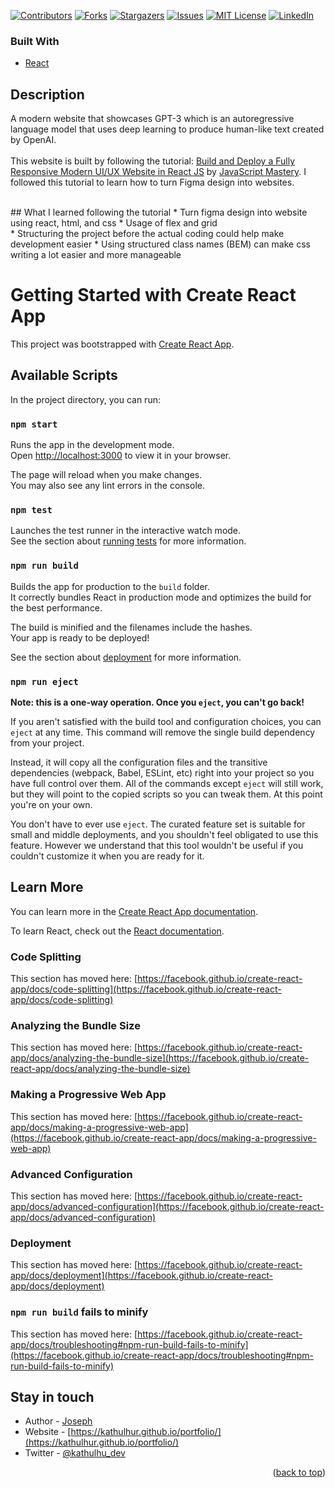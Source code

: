 <div id="top"></div>
<!--
*** Thanks for checking out the Best-README-Template. If you have a suggestion
*** that would make this better, please fork the repo and create a pull request
*** or simply open an issue with the tag "enhancement".
*** Don't forget to give the project a star!
*** Thanks again! Now go create something AMAZING! :D
-->



<!-- PROJECT SHIELDS -->
<!--
*** I'm using markdown "reference style" links for readability.
*** Reference links are enclosed in brackets [ ] instead of parentheses ( ).
*** See the bottom of this document for the declaration of the reference variables
*** for contributors-url, forks-url, etc. This is an optional, concise syntax you may use.
*** https://www.markdownguide.org/basic-syntax/#reference-style-links
-->
[![Contributors][contributors-shield]][contributors-url]
[![Forks][forks-shield]][forks-url]
[![Stargazers][stars-shield]][stars-url]
[![Issues][issues-shield]][issues-url]
[![MIT License][license-shield]][license-url]
[![LinkedIn][linkedin-shield]][linkedin-url]

### Built With

* [React](https://reactjs.org/)

## Description
A modern website that showcases GPT-3 which is an autoregressive language model that uses deep learning to produce human-like text created by OpenAI.
<br>
<br>
This website is built by following the tutorial: [Build and Deploy a Fully Responsive Modern UI/UX Website in React JS](https://www.youtube.com/watch?v=LMagNcngvcU) by [JavaScript Mastery](https://www.youtube.com/c/JavaScriptMastery).
I followed this tutorial to learn how to turn Figma design into websites.

<br>
## What I learned following the tutorial
* Turn figma design into website using react, html, and css
* Usage of flex and grid
<br>
* Structuring the project before the actual coding could help make development easier
* Using structured class names (BEM) can make css writing a lot easier and more manageable



# Getting Started with Create React App

This project was bootstrapped with [Create React App](https://github.com/facebook/create-react-app).

## Available Scripts

In the project directory, you can run:

### `npm start`

Runs the app in the development mode.\
Open [http://localhost:3000](http://localhost:3000) to view it in your browser.

The page will reload when you make changes.\
You may also see any lint errors in the console.

### `npm test`

Launches the test runner in the interactive watch mode.\
See the section about [running tests](https://facebook.github.io/create-react-app/docs/running-tests) for more information.

### `npm run build`

Builds the app for production to the `build` folder.\
It correctly bundles React in production mode and optimizes the build for the best performance.

The build is minified and the filenames include the hashes.\
Your app is ready to be deployed!

See the section about [deployment](https://facebook.github.io/create-react-app/docs/deployment) for more information.

### `npm run eject`

**Note: this is a one-way operation. Once you `eject`, you can't go back!**

If you aren't satisfied with the build tool and configuration choices, you can `eject` at any time. This command will remove the single build dependency from your project.

Instead, it will copy all the configuration files and the transitive dependencies (webpack, Babel, ESLint, etc) right into your project so you have full control over them. All of the commands except `eject` will still work, but they will point to the copied scripts so you can tweak them. At this point you're on your own.

You don't have to ever use `eject`. The curated feature set is suitable for small and middle deployments, and you shouldn't feel obligated to use this feature. However we understand that this tool wouldn't be useful if you couldn't customize it when you are ready for it.

## Learn More

You can learn more in the [Create React App documentation](https://facebook.github.io/create-react-app/docs/getting-started).

To learn React, check out the [React documentation](https://reactjs.org/).

### Code Splitting

This section has moved here: [https://facebook.github.io/create-react-app/docs/code-splitting](https://facebook.github.io/create-react-app/docs/code-splitting)

### Analyzing the Bundle Size

This section has moved here: [https://facebook.github.io/create-react-app/docs/analyzing-the-bundle-size](https://facebook.github.io/create-react-app/docs/analyzing-the-bundle-size)

### Making a Progressive Web App

This section has moved here: [https://facebook.github.io/create-react-app/docs/making-a-progressive-web-app](https://facebook.github.io/create-react-app/docs/making-a-progressive-web-app)

### Advanced Configuration

This section has moved here: [https://facebook.github.io/create-react-app/docs/advanced-configuration](https://facebook.github.io/create-react-app/docs/advanced-configuration)

### Deployment

This section has moved here: [https://facebook.github.io/create-react-app/docs/deployment](https://facebook.github.io/create-react-app/docs/deployment)

### `npm run build` fails to minify

This section has moved here: [https://facebook.github.io/create-react-app/docs/troubleshooting#npm-run-build-fails-to-minify](https://facebook.github.io/create-react-app/docs/troubleshooting#npm-run-build-fails-to-minify)


## Stay in touch

- Author - [Joseph](https://github.com/kathulhur)
- Website - [https://kathulhur.github.io/portfolio/](https://kathulhur.github.io/portfolio/)
- Twitter - [@kathulhu_dev](https://twitter.com/kathulhu_dev)


<p align="right">(<a href="#top">back to top</a>)</p>


[contributors-shield]: https://img.shields.io/github/contributors/kathulhur/url-shortener.svg?style=for-the-badge
[contributors-url]: https://github.com/kathulhur/url-shortener/graphs/contributors
[forks-shield]: https://img.shields.io/github/forks/kathulhur/url-shortener.svg?style=for-the-badge
[forks-url]: https://github.com/kathulhur/url-shortener/network/members
[stars-shield]: https://img.shields.io/github/stars/kathulhur/url-shortener.svg?style=for-the-badge
[stars-url]: https://github.com/kathulhur/url-shortener/stargazers
[issues-shield]: https://img.shields.io/github/issues/kathulhur/url-shortener.svg?style=for-the-badge
[issues-url]: https://github.com/kathulhur/url-shortener/issues
[license-shield]: https://img.shields.io/github/license/kathulhur/url-shortener.svg?style=for-the-badge
[license-url]: https://github.com/kathulhur/url-shortener/blob/master/LICENSE.txt
[linkedin-shield]: https://img.shields.io/badge/-LinkedIn-black.svg?style=for-the-badge&logo=linkedin&colorB=555
[linkedin-url]: https://linkedin.com/in/joseph-karl-crisostomo-aa009021b
[product-screenshot]: images/screenshot.png
